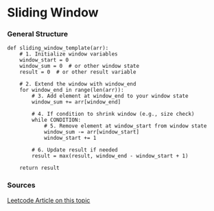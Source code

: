 # Sliding Window

### General Structure

```
def sliding_window_template(arr):
    # 1. Initialize window variables
    window_start = 0
    window_sum = 0  # or other window state
    result = 0  # or other result variable
    
    # 2. Extend the window with window_end
    for window_end in range(len(arr)):
        # 3. Add element at window_end to your window state
        window_sum += arr[window_end]
        
        # 4. If condition to shrink window (e.g., size check)
        while CONDITION:
            # 5. Remove element at window_start from window state
            window_sum -= arr[window_start]
            window_start += 1
            
        # 6. Update result if needed
        result = max(result, window_end - window_start + 1)
    
    return result
```


### Sources

[Leetcode Article on this topic](https://leetcode.com/discuss/interview-question/3722472/mastering-sliding-window-technique-a-comprehensive-guide)